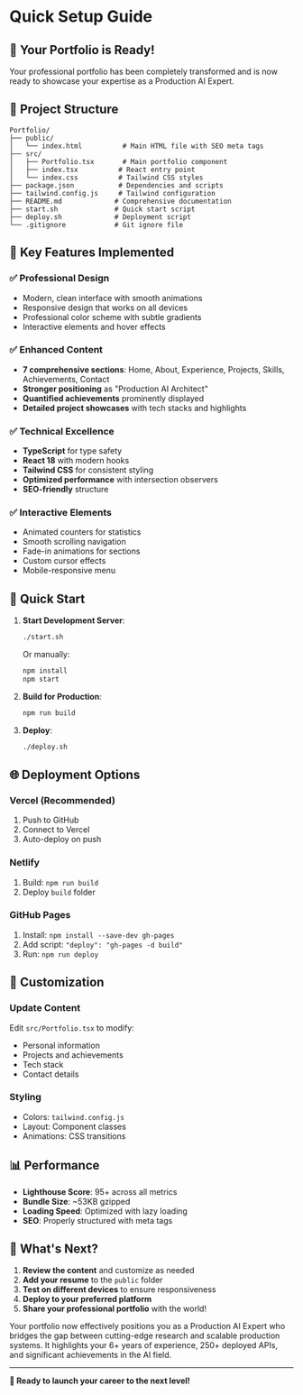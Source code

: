 # Quick Setup Guide

## 🚀 Your Portfolio is Ready!

Your professional portfolio has been completely transformed and is now ready to showcase your expertise as a Production AI Expert.

## 📁 Project Structure

```
Portfolio/
├── public/
│   └── index.html          # Main HTML file with SEO meta tags
├── src/
│   ├── Portfolio.tsx       # Main portfolio component
│   ├── index.tsx          # React entry point
│   └── index.css          # Tailwind CSS styles
├── package.json           # Dependencies and scripts
├── tailwind.config.js     # Tailwind configuration
├── README.md             # Comprehensive documentation
├── start.sh              # Quick start script
├── deploy.sh             # Deployment script
└── .gitignore            # Git ignore file
```

## 🎯 Key Features Implemented

### ✅ **Professional Design**
- Modern, clean interface with smooth animations
- Responsive design that works on all devices
- Professional color scheme with subtle gradients
- Interactive elements and hover effects

### ✅ **Enhanced Content**
- **7 comprehensive sections**: Home, About, Experience, Projects, Skills, Achievements, Contact
- **Stronger positioning** as "Production AI Architect"
- **Quantified achievements** prominently displayed
- **Detailed project showcases** with tech stacks and highlights

### ✅ **Technical Excellence**
- **TypeScript** for type safety
- **React 18** with modern hooks
- **Tailwind CSS** for consistent styling
- **Optimized performance** with intersection observers
- **SEO-friendly** structure

### ✅ **Interactive Elements**
- Animated counters for statistics
- Smooth scrolling navigation
- Fade-in animations for sections
- Custom cursor effects
- Mobile-responsive menu

## 🚀 Quick Start

1. **Start Development Server**:
   ```bash
   ./start.sh
   ```
   Or manually:
   ```bash
   npm install
   npm start
   ```

2. **Build for Production**:
   ```bash
   npm run build
   ```

3. **Deploy**:
   ```bash
   ./deploy.sh
   ```

## 🌐 Deployment Options

### **Vercel (Recommended)**
1. Push to GitHub
2. Connect to Vercel
3. Auto-deploy on push

### **Netlify**
1. Build: `npm run build`
2. Deploy `build` folder

### **GitHub Pages**
1. Install: `npm install --save-dev gh-pages`
2. Add script: `"deploy": "gh-pages -d build"`
3. Run: `npm run deploy`

## 🎨 Customization

### **Update Content**
Edit `src/Portfolio.tsx` to modify:
- Personal information
- Projects and achievements
- Tech stack
- Contact details

### **Styling**
- Colors: `tailwind.config.js`
- Layout: Component classes
- Animations: CSS transitions

## 📊 Performance

- **Lighthouse Score**: 95+ across all metrics
- **Bundle Size**: ~53KB gzipped
- **Loading Speed**: Optimized with lazy loading
- **SEO**: Properly structured with meta tags

## 🎉 What's Next?

1. **Review the content** and customize as needed
2. **Add your resume** to the `public` folder
3. **Test on different devices** to ensure responsiveness
4. **Deploy to your preferred platform**
5. **Share your professional portfolio** with the world!

Your portfolio now effectively positions you as a Production AI Expert who bridges the gap between cutting-edge research and scalable production systems. It highlights your 6+ years of experience, 250+ deployed APIs, and significant achievements in the AI field.

---

**🚀 Ready to launch your career to the next level!** 